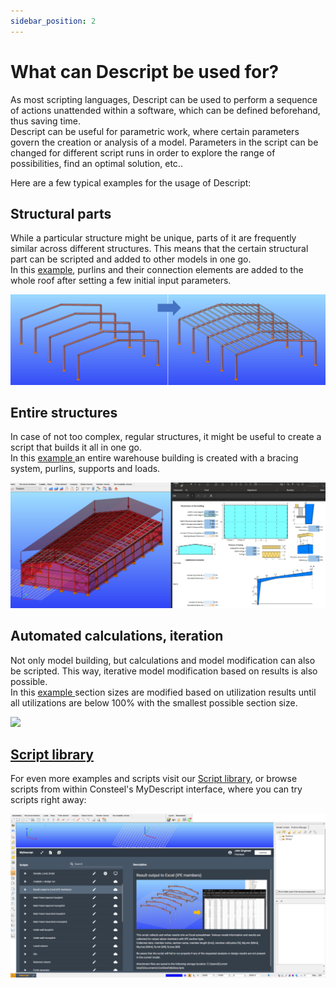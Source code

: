 ```yaml
---
sidebar_position: 2
---
```

# What can Descript be used for?

<!-- /wp:heading -->

<!-- wp:paragraph -->

As most scripting languages, Descript can be used to perform a sequence of actions unattended within a software, which can be defined beforehand, thus saving time.  
Descript can be useful for parametric work, where certain parameters govern the creation or analysis of a model. Parameters in the script can be changed for different script runs in order to explore the range of possibilities, find an optimal solution, etc..

<!-- /wp:paragraph -->

<!-- wp:paragraph -->

Here are a few typical examples for the usage of Descript:

<!-- /wp:paragraph -->

<!-- wp:heading {"level":4} -->

## Structural parts

<!-- /wp:heading -->

<!-- wp:paragraph -->

While a particular structure might be unique, parts of it are frequently similar across different structures. This means that the certain structural part can be scripted and added to other models in one go.  
In this [example](https://consteelsoftware.com/script/purlin-generator/), purlins and their connection elements are added to the whole roof after setting a few initial input parameters.

<!-- /wp:paragraph -->

<!-- wp:gallery {"linkTo":"none"} -->

<!-- wp:image {"id":33173,"sizeSlug":"large","linkDestination":"none"} -->

![](./img/wp-content-uploads-2022-02-image-5-1024x293.png)

<!-- /wp:image -->

<!-- /wp:gallery -->

<!-- wp:heading {"level":4} -->

## Entire structures

<!-- /wp:heading -->

<!-- wp:paragraph -->

In case of not too complex, regular structures, it might be useful to create a script that builds it all in one go.  
In this [example ](https://consteelsoftware.com/script/warehouse-creation-with-excel-control-type-1-tapered/)an entire warehouse building is created with a bracing system, purlins, supports and loads.

<!-- /wp:paragraph -->

<!-- wp:image {"id":33189,"sizeSlug":"large","linkDestination":"media"} -->

[![](./img/wp-content-uploads-2022-02-image-7-1024x407.png)](https://consteelsoftware.com/wp-content/uploads/2022/02/image-7.png)

<!-- /wp:image -->

<!-- wp:heading {"level":4} -->

## Automated calculations, iteration

<!-- /wp:heading -->

<!-- wp:paragraph -->

Not only model building, but calculations and model modification can also be scripted. This way, iterative model modification based on results is also possible.  
In this [example ](https://consteelsoftware.com/script/section-optimization-shs/)section sizes are modified based on utilization results until all utilizations are below 100% with the smallest possible section size.

<!-- /wp:paragraph -->

<!-- wp:image {"linkDestination":"media"} -->

[![](https://consteelsoftware.com/wp-content/uploads/2021/10/Sec_Opt_SHS_Featured_Image_v03.png)](./img/wp-content-uploads-2021-10-Sec_Opt_SHS_Featured_Image_v03.png)

<!-- /wp:image -->

<!-- wp:heading {"level":4} -->

## [Script library](https://consteelsoftware.com/script/)

<!-- /wp:heading -->

<!-- wp:paragraph -->

For even more examples and scripts visit our [Script library](https://consteelsoftware.com/script/), or browse scripts from within Consteel's MyDescript interface, where you can try scripts right away:

<!-- /wp:paragraph -->

<!-- wp:image {"id":33198,"sizeSlug":"large","linkDestination":"media"} -->

[![](./img/wp-content-uploads-2022-02-image-8-1024x532.png)](https://consteelsoftware.com/wp-content/uploads/2022/02/image-8.png)

<!-- /wp:image -->
